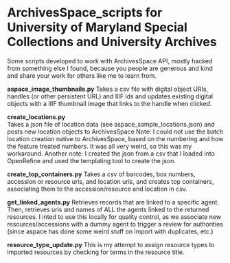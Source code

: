 # ArchivesSpace_scripts for University of Maryland Special Collections and University Archives
Some scripts developed to work with ArchivesSpace API, mostly hacked from something else I found, because you people are generous
and kind and share your work for others like me to learn from. 

**aspace_image_thumbnails.py**
Takes a csv file with digital object URIs, handles (or other persistent URL) and IIIF ids and updates existing digital objects 
with a IIIF thumbnail image that links to the handle when clicked.

**create_locations.py**  
Takes a json file of location data (see aspace_sample_locations.json) and posts new location objects to ArchivesSpace
Note: I could not use the batch location creation native to ArchivesSpace, based on the numbering and how the feature treated numbers.
It was all very weird, so this was my workaround. 
Another note: I created the json from a csv that I loaded into OpenRefine and used the templating tool to create the json.

**create_top_containers.py**
Takes a csv of barcodes, box numbers, accession or resource uris, and location uris, and creates top containers, 
associating them to the accession/resource and location in csv.

**get_linked_agents.py**
Retrieves records that are linked to a specific agent. Then, retrieves uris and names of ALL the agents linked 
to the returned resources. I inted to use this locally for quality control, as we associate new resources/accessions with 
a dummy agent to trigger a review for authorities (since aspace has done some weird stuff on import with duplicates, etc.)

**resource_type_update.py**
This is my attempt to assign resource types to imported resources by checking for terms in the resource title.
